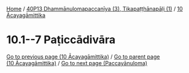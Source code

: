 
[Home](/) / [40P13 Dhammānulomapaccanīya (3), Tikapaṭṭhānapāḷi (1)](../../40P13.md) / [10 Ācayagāmittika](../10.md)

# 10.1--7 Paṭiccādivāra


[Go to previous page (10 Ācayagāmittika)](../10.md) / [Go to parent page (10 Ācayagāmittika)](../10.md) / [Go to next page (Paccayānuloma)](10.1--7/Paccayanuloma.md)


